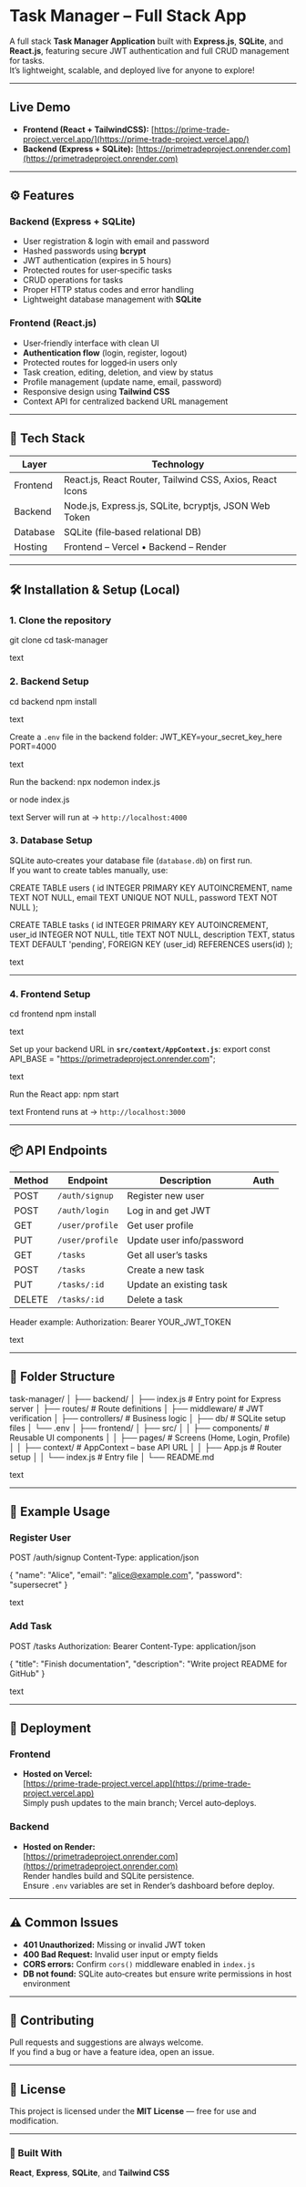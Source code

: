 #  Task Manager – Full Stack App

A full stack **Task Manager Application** built with **Express.js**, **SQLite**, and **React.js**, featuring secure JWT authentication and full CRUD management for tasks.  
It’s lightweight, scalable, and deployed live for anyone to explore!

---

##  Live Demo

- **Frontend (React + TailwindCSS):** [https://prime-trade-project.vercel.app/](https://prime-trade-project.vercel.app/)  
- **Backend (Express + SQLite):** [https://primetradeproject.onrender.com](https://primetradeproject.onrender.com)

---

## ⚙️ Features

###  Backend (Express + SQLite)
- User registration & login with email and password
- Hashed passwords using **bcrypt**
- JWT authentication (expires in 5 hours)
- Protected routes for user‑specific tasks
- CRUD operations for tasks
- Proper HTTP status codes and error handling
- Lightweight database management with **SQLite**

###  Frontend (React.js)
- User‑friendly interface with clean UI
- **Authentication flow** (login, register, logout)
- Protected routes for logged‑in users only
- Task creation, editing, deletion, and view by status
- Profile management (update name, email, password)
- Responsive design using **Tailwind CSS**
- Context API for centralized backend URL management

---

## 🧩 Tech Stack

| Layer | Technology |
|-------|-------------|
| Frontend | React.js, React Router, Tailwind CSS, Axios, React Icons |
| Backend | Node.js, Express.js, SQLite, bcryptjs, JSON Web Token |
| Database | SQLite (file‑based relational DB) |
| Hosting | Frontend – Vercel • Backend – Render |

---

## 🛠️ Installation & Setup (Local)

### 1. Clone the repository
git clone <repo-url>
cd task-manager

text

### 2. Backend Setup
cd backend
npm install

text

Create a `.env` file in the backend folder:
JWT_KEY=your_secret_key_here
PORT=4000

text

Run the backend:
npx nodemon index.js

or
node index.js

text
Server will run at → `http://localhost:4000`

### 3. Database Setup
SQLite auto‑creates your database file (`database.db`) on first run.  
If you want to create tables manually, use:

CREATE TABLE users (
id INTEGER PRIMARY KEY AUTOINCREMENT,
name TEXT NOT NULL,
email TEXT UNIQUE NOT NULL,
password TEXT NOT NULL
);

CREATE TABLE tasks (
id INTEGER PRIMARY KEY AUTOINCREMENT,
user_id INTEGER NOT NULL,
title TEXT NOT NULL,
description TEXT,
status TEXT DEFAULT 'pending',
FOREIGN KEY (user_id) REFERENCES users(id)
);

text

---

### 4. Frontend Setup
cd frontend
npm install

text

Set up your backend URL in **`src/context/AppContext.js`**:
export const API_BASE = "https://primetradeproject.onrender.com";

text

Run the React app:
npm start

text
Frontend runs at → `http://localhost:3000`

---

## 📦 API Endpoints

| Method | Endpoint | Description | Auth |
|--------|-----------|-------------|------|
| POST | `/auth/signup` | Register new user 
| POST | `/auth/login` | Log in and get JWT |
| GET | `/user/profile` | Get user profile | 
| PUT | `/user/profile` | Update user info/password |
| GET | `/tasks` | Get all user’s tasks |
| POST | `/tasks` | Create a new task |
| PUT | `/tasks/:id` | Update an existing task |
| DELETE | `/tasks/:id` | Delete a task | 

Header example:
Authorization: Bearer YOUR_JWT_TOKEN

text

---

## 🧱 Folder Structure

task-manager/
│
├── backend/
│ ├── index.js # Entry point for Express server
│ ├── routes/ # Route definitions
│ ├── middleware/ # JWT verification
│ ├── controllers/ # Business logic
│ ├── db/ # SQLite setup files
│ └── .env
│
├── frontend/
│ ├── src/
│ │ ├── components/ # Reusable UI components
│ │ ├── pages/ # Screens (Home, Login, Profile)
│ │ ├── context/ # AppContext – base API URL
│ │ ├── App.js # Router setup
│ │ └── index.js # Entry file
│
└── README.md

text

---

## 🧠 Example Usage

### Register User
POST /auth/signup
Content-Type: application/json

{
"name": "Alice",
"email": "alice@example.com",
"password": "supersecret"
}

text

### Add Task
POST /tasks
Authorization: Bearer <TOKEN>
Content-Type: application/json

{
"title": "Finish documentation",
"description": "Write project README for GitHub"
}

text

---

## 🚀 Deployment

### Frontend
- **Hosted on Vercel:**  
  [https://prime-trade-project.vercel.app](https://prime-trade-project.vercel.app)  
  Simply push updates to the main branch; Vercel auto‑deploys.

### Backend
- **Hosted on Render:**  
  [https://primetradeproject.onrender.com](https://primetradeproject.onrender.com)  
  Render handles build and SQLite persistence.  
  Ensure `.env` variables are set in Render’s dashboard before deploy.

---

## ⚠️ Common Issues

- **401 Unauthorized:** Missing or invalid JWT token
- **400 Bad Request:** Invalid user input or empty fields
- **CORS errors:** Confirm `cors()` middleware enabled in `index.js`
- **DB not found:** SQLite auto‑creates but ensure write permissions in host environment

---

## 🤝 Contributing

Pull requests and suggestions are always welcome.  
If you find a bug or have a feature idea, open an issue.

---

## 🧾 License

This project is licensed under the **MIT License** — free for use and modification.

---

### 💙 Built With
**React**, **Express**, **SQLite**, and **Tailwind CSS**

